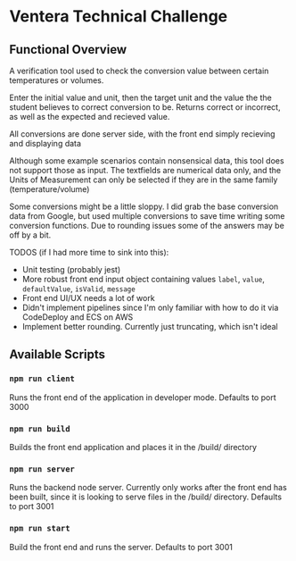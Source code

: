 # Ventera Technical Challenge

## Functional Overview

A verification tool used to check the conversion value between certain temperatures or volumes.

Enter the initial value and unit, then the target unit and the value the the student believes to correct conversion to be. Returns correct or incorrect, as well as the expected and recieved value.

All conversions are done server side, with the front end simply recieving and displaying data

Although some example scenarios contain nonsensical data, this tool does not support those as input. The textfields are numerical data only, and the Units of Measurement can only be selected if they are in the same family (temperature/volume)

Some conversions might be a little sloppy. I did grab the base conversion data from Google, but used multiple conversions to save time writing some conversion functions. Due to rounding issues some of the answers may be off by a bit.

TODOS (if I had more time to sink into this):

- Unit testing (probably jest)
- More robust front end input object containing values `label`, `value`, `defaultValue`, `isValid`, `message`
- Front end UI/UX needs a lot of work
- Didn't implement pipelines since I'm only familiar with how to do it via CodeDeploy and ECS on AWS
- Implement better rounding. Currently just truncating, which isn't ideal

## Available Scripts

### `npm run client`

Runs the front end of the application in developer mode. Defaults to port 3000

### `npm run build`

Builds the front end application and places it in the /build/ directory

### `npm run server`

Runs the backend node server. Currently only works after the front end has been built, since it is looking to serve files in the /build/ directory. Defaults to port 3001

### `npm run start`

Build the front end and runs the server. Defaults to port 3001
